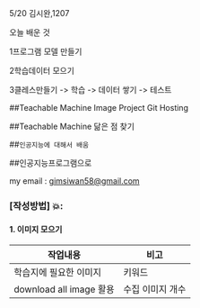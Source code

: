 5/20 김시완,1207

오늘 배운 것 

1프로그램 모델 만들기

2학습데이터 모으기 

3클레스만들기 -> 학습 -> 데이터 쌓기 -> 테스트 

##Teachable Machine Image Project Git Hosting

##Teachable Machine 닮은 점 찾기

##``인공지능에 대해서 배움``

##인공지능프로그램으로 

my email : <gimsiwan58@gmail.com>


### [작성방법] 💥:
#### 1. 이미지 모으기
|작업내용|비고|
|--|--|
|학습지에 필요한 이미지|키워드|
|download all image 활용  | 수집 이미지 개수
